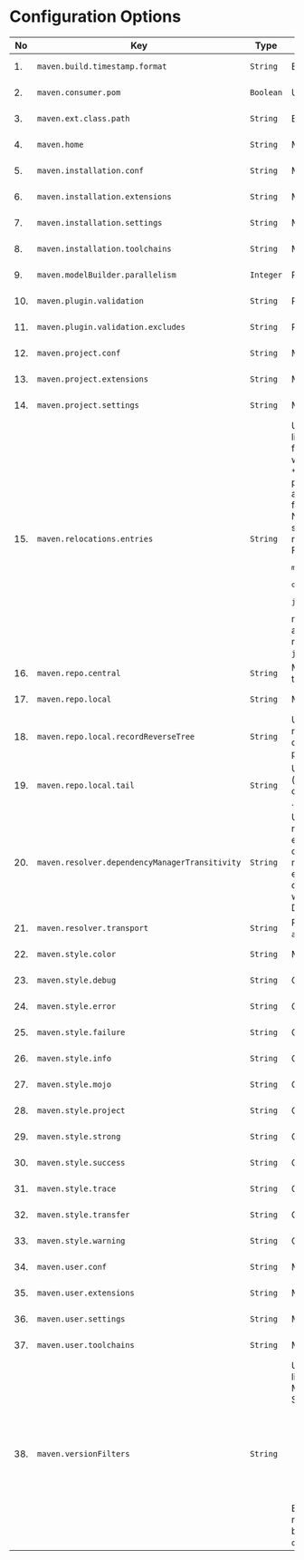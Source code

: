 
# Configuration Options
<!--
Licensed to the Apache Software Foundation (ASF) under one
or more contributor license agreements.  See the NOTICE file
distributed with this work for additional information
regarding copyright ownership.  The ASF licenses this file
to you under the Apache License, Version 2.0 (the
"License"); you may not use this file except in compliance
with the License.  You may obtain a copy of the License at

    http://www.apache.org/licenses/LICENSE-2.0

Unless required by applicable law or agreed to in writing,
software distributed under the License is distributed on an
"AS IS" BASIS, WITHOUT WARRANTIES OR CONDITIONS OF ANY
KIND, either express or implied.  See the License for the
specific language governing permissions and limitations
under the License.
-->





| No | Key | Type | Description | Default Value | Since | Source |
| --- | --- | --- | --- | --- | --- | --- |
| 1. | `maven.build.timestamp.format` | `String` | Build timestamp format. |  `yyyy-MM-dd'T'HH:mm:ssXXX`  | 3.0.0 | Model properties |
| 2. | `maven.consumer.pom` | `Boolean` | User property for enabling/disabling the consumer POM feature. |  `true`  | 4.0.0 | User properties |
| 3. | `maven.ext.class.path` | `String` | Extensions class path. |  -  |  | User properties |
| 4. | `maven.home` | `String` | Maven home. |  -  | 3.0.0 | User properties |
| 5. | `maven.installation.conf` | `String` | Maven installation configuration directory. |  `${maven.home}/conf`  | 4.0.0 | User properties |
| 6. | `maven.installation.extensions` | `String` | Maven installation extensions. |  `${maven.installation.conf}/extensions.xml`  | 4.0.0 | User properties |
| 7. | `maven.installation.settings` | `String` | Maven installation settings. |  `${maven.installation.conf}/settings.xml`  | 4.0.0 | User properties |
| 8. | `maven.installation.toolchains` | `String` | Maven installation toolchains. |  `${maven.installation.conf}/toolchains.xml`  | 4.0.0 | User properties |
| 9. | `maven.modelBuilder.parallelism` | `Integer` | ProjectBuilder parallelism. |  `cores/2 + 1`  | 4.0.0 | User properties |
| 10. | `maven.plugin.validation` | `String` | Plugin validation level. |  `inline`  | 3.9.2 | User properties |
| 11. | `maven.plugin.validation.excludes` | `String` | Plugin validation exclusions. |  -  | 3.9.6 | User properties |
| 12. | `maven.project.conf` | `String` | Maven project configuration directory. |  `${session.rootDirectory}/.mvn`  | 4.0.0 | User properties |
| 13. | `maven.project.extensions` | `String` | Maven project extensions. |  `${maven.project.conf}/extensions.xml`  | 4.0.0 | User properties |
| 14. | `maven.project.settings` | `String` | Maven project settings. |  `${maven.project.conf}/settings.xml`  | 4.0.0 | User properties |
| 15. | `maven.relocations.entries` | `String` | User controlled relocations. This property is a comma separated list of entries with the syntax <code>GAV&gt;GAV</code>. The first <code>GAV</code> can contain <code>\*</code> for any elem (so <code>\*:\*:\*</code> would mean ALL, something you don't want). The second <code>GAV</code> is either fully specified, or also can contain <code>\*</code>, then it behaves as "ordinary relocation": the coordinate is preserved from relocated artifact. Finally, if right hand <code>GAV</code> is absent (line looks like <code>GAV&gt;</code>), the left hand matching <code>GAV</code> is banned fully (from resolving). <br/> Note: the <code>&gt;</code> means project level, while <code>&gt;&gt;</code> means global (whole session level, so even plugins will get relocated artifacts) relocation. <br/> For example, <pre>maven.relocations.entries = org.foo:\*:\*>, \\<br/>    org.here:\*:\*>org.there:\*:\*, \\<br/>    javax.inject:javax.inject:1>>jakarta.inject:jakarta.inject:1.0.5</pre> means: 3 entries, ban <code>org.foo group</code> (exactly, so <code>org.foo.bar</code> is allowed), relocate <code>org.here</code> to <code>org.there</code> and finally globally relocate (see <code>&gt;&gt;</code> above) <code>javax.inject:javax.inject:1</code> to <code>jakarta.inject:jakarta.inject:1.0.5</code>. |  -  | 4.0.0 | User properties |
| 16. | `maven.repo.central` | `String` | Maven central repository URL. The property will have the value of the <code>MAVEN_REPO_CENTRAL</code> environment variable if it is defined. |  `https://repo.maven.apache.org/maven2`  | 4.0.0 | User properties |
| 17. | `maven.repo.local` | `String` | Maven local repository. |  `${maven.user.conf}/repository`  | 3.0.0 | User properties |
| 18. | `maven.repo.local.recordReverseTree` | `String` | User property for reverse dependency tree. If enabled, Maven will record ".tracking" directory into local repository with "reverse dependency tree", essentially explaining WHY given artifact is present in local repository. Default: <code>false</code>, will not record anything. |  `false`  | 3.9.0 | User properties |
| 19. | `maven.repo.local.tail` | `String` | User property for chained LRM: list of "tail" local repository paths (separated by comma), to be used with {@code org.eclipse.aether.util.repository.ChainedLocalRepositoryManager} . Default value: <code>null</code>, no chained LRM is used. |  -  | 3.9.0 | User properties |
| 20. | `maven.resolver.dependencyManagerTransitivity` | `String` | User property for selecting dependency manager behaviour regarding transitive dependencies and dependency management entries in their POMs. Maven 3 targeted full backward compatibility with Maven2, hence it ignored dependency management entries in transitive dependency POMs. Maven 4 enables "transitivity" by default, hence unlike Maven2, obeys dependency management entries deep in dependency graph as well. <br/> Default: <code>"true"</code>. |  `true`  | 4.0.0 | User properties |
| 21. | `maven.resolver.transport` | `String` | Resolver transport to use. Can be <code>default</code>, <code>wagon</code>, <code>apache</code>, <code>jdk</code> or <code>auto</code>. |  `default`  | 4.0.0 | User properties |
| 22. | `maven.style.color` | `String` | Maven output color mode. Allowed values are <code>auto</code>, <code>always</code>, <code>never</code>. |  `auto`  | 4.0.0 | User properties |
| 23. | `maven.style.debug` | `String` | Color style for debug messages. |  `bold,f:cyan`  | 4.0.0 | User properties |
| 24. | `maven.style.error` | `String` | Color style for error messages. |  `bold,f:red`  | 4.0.0 | User properties |
| 25. | `maven.style.failure` | `String` | Color style for failure messages. |  `bold,f:red`  | 4.0.0 | User properties |
| 26. | `maven.style.info` | `String` | Color style for info messages. |  `bold,f:blue`  | 4.0.0 | User properties |
| 27. | `maven.style.mojo` | `String` | Color style for mojo messages. |  `f:green`  | 4.0.0 | User properties |
| 28. | `maven.style.project` | `String` | Color style for project messages. |  `f:cyan`  | 4.0.0 | User properties |
| 29. | `maven.style.strong` | `String` | Color style for strong messages. |  `bold`  | 4.0.0 | User properties |
| 30. | `maven.style.success` | `String` | Color style for success messages. |  `bold,f:green`  | 4.0.0 | User properties |
| 31. | `maven.style.trace` | `String` | Color style for trace messages. |  `bold,f:magenta`  | 4.0.0 | User properties |
| 32. | `maven.style.transfer` | `String` | Color style for transfer messages. |  `f:faint`  | 4.0.0 | User properties |
| 33. | `maven.style.warning` | `String` | Color style for warning messages. |  `bold,f:yellow`  | 4.0.0 | User properties |
| 34. | `maven.user.conf` | `String` | Maven user configuration directory. |  `${user.home}/.m2`  | 4.0.0 | User properties |
| 35. | `maven.user.extensions` | `String` | Maven user extensions. |  `${maven.user.conf}/extensions.xml`  | 4.0.0 | User properties |
| 36. | `maven.user.settings` | `String` | Maven user settings. |  `${maven.user.conf}/settings.xml`  | 4.0.0 | User properties |
| 37. | `maven.user.toolchains` | `String` | Maven user toolchains. |  `${maven.user.home}/toolchains.xml`  | 4.0.0 | User properties |
| 38. | `maven.versionFilters` | `String` | User property for version filters expression, a semicolon separated list of filters to apply. By default, no version filter is applied (like in Maven 3). <br/> Supported filters: <ul> <li>"h" or "h(num)" - highest version or top list of highest ones filter</li> <li>"l" or "l(num)" - lowest version or bottom list of lowest ones filter</li> <li>"s" - contextual snapshot filter</li> <li>"e(G:A:V)" - predicate filter (leaves out G:A:V from range, if hit, V can be range)</li> </ul> Example filter expression: <code>"h(5);s;e(org.foo:bar:1)</code> will cause: ranges are filtered for "top 5" (instead full range), snapshots are banned if root project is not a snapshot, and if range for <code>org.foo:bar</code> is being processed, version 1 is omitted. |  -  | 4.0.0 | User properties |

